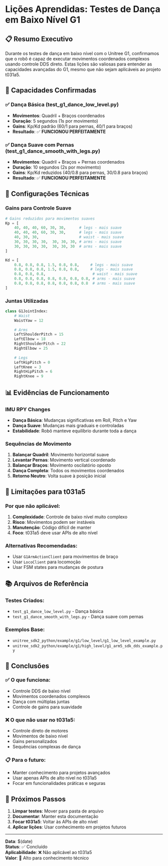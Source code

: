 # Lições Aprendidas: Testes de Dança em Baixo Nível G1

## 📋 Resumo Executivo

Durante os testes de dança em baixo nível com o Unitree G1, confirmamos que o robô é capaz de executar movimentos coordenados complexos usando controle DDS direto. Estas lições são valiosas para entender as capacidades avançadas do G1, mesmo que não sejam aplicáveis ao projeto t031a5.

## 🎯 Capacidades Confirmadas

### ✅ Dança Básica (test_g1_dance_low_level.py)
- **Movimentos**: Quadril + Braços coordenados
- **Duração**: 5 segundos (1s por movimento)
- **Gains**: Kp/Kd padrão (60/1 para pernas, 40/1 para braços)
- **Resultado**: ✅ **FUNCIONOU PERFEITAMENTE**

### ✅ Dança Suave com Pernas (test_g1_dance_smooth_with_legs.py)
- **Movimentos**: Quadril + Braços + Pernas coordenados
- **Duração**: 10 segundos (2s por movimento)
- **Gains**: Kp/Kd reduzidos (40/0.8 para pernas, 30/0.8 para braços)
- **Resultado**: ✅ **FUNCIONOU PERFEITAMENTE**

## 🔧 Configurações Técnicas

### Gains para Controle Suave
```python
# Gains reduzidos para movimentos suaves
Kp = [
    40, 40, 40, 60, 30, 30,      # legs - mais suave
    40, 40, 40, 60, 30, 30,      # legs - mais suave
    40, 30, 30,                  # waist - mais suave
    30, 30, 30, 30,  30, 30, 30, # arms - mais suave
    30, 30, 30, 30,  30, 30, 30  # arms - mais suave
]

Kd = [
    0.8, 0.8, 0.8, 1.5, 0.8, 0.8,     # legs - mais suave
    0.8, 0.8, 0.8, 1.5, 0.8, 0.8,     # legs - mais suave
    0.8, 0.8, 0.8,                     # waist - mais suave
    0.8, 0.8, 0.8, 0.8, 0.8, 0.8, 0.8, # arms - mais suave
    0.8, 0.8, 0.8, 0.8, 0.8, 0.8, 0.8  # arms - mais suave
]
```

### Juntas Utilizadas
```python
class G1JointIndex:
    # Waist
    WaistYaw = 12
    
    # Arms
    LeftShoulderPitch = 15
    LeftElbow = 18
    RightShoulderPitch = 22
    RightElbow = 25
    
    # Legs
    LeftHipPitch = 0
    LeftKnee = 3
    RightHipPitch = 6
    RightKnee = 9
```

## 📊 Evidências de Funcionamento

### IMU RPY Changes
- **Dança Básica**: Mudanças significativas em Roll, Pitch e Yaw
- **Dança Suave**: Mudanças mais graduais e controladas
- **Estabilidade**: Robô manteve equilíbrio durante toda a dança

### Sequências de Movimento
1. **Balançar Quadril**: Movimento horizontal suave
2. **Levantar Pernas**: Movimento vertical coordenado
3. **Balançar Braços**: Movimento oscilatório oposto
4. **Dança Completa**: Todos os movimentos coordenados
5. **Retorno Neutro**: Volta suave à posição inicial

## 🚫 Limitações para t031a5

### Por que não aplicável:
1. **Complexidade**: Controle de baixo nível muito complexo
2. **Risco**: Movimentos podem ser instáveis
3. **Manutenção**: Código difícil de manter
4. **Foco**: t031a5 deve usar APIs de alto nível

### Alternativas Recomendadas:
- Usar `G1ArmActionClient` para movimentos de braço
- Usar `LocoClient` para locomoção
- Usar FSM states para mudanças de postura

## 📚 Arquivos de Referência

### Testes Criados:
- `test_g1_dance_low_level.py` - Dança básica
- `test_g1_dance_smooth_with_legs.py` - Dança suave com pernas

### Exemplos Base:
- `unitree_sdk2_python/example/g1/low_level/g1_low_level_example.py`
- `unitree_sdk2_python/example/g1/high_level/g1_arm5_sdk_dds_example.py`

## 🎯 Conclusões

### ✅ O que funciona:
- Controle DDS de baixo nível
- Movimentos coordenados complexos
- Dança com múltiplas juntas
- Controle de gains para suavidade

### ❌ O que não usar no t031a5:
- Controle direto de motores
- Movimentos de baixo nível
- Gains personalizados
- Sequências complexas de dança

### 📋 Para o futuro:
- Manter conhecimento para projetos avançados
- Usar apenas APIs de alto nível no t031a5
- Focar em funcionalidades práticas e seguras

## 🔄 Próximos Passos

1. **Limpar testes**: Mover para pasta de arquivo
2. **Documentar**: Manter esta documentação
3. **Focar t031a5**: Voltar às APIs de alto nível
4. **Aplicar lições**: Usar conhecimento em projetos futuros

---

**Data**: $(date)  
**Status**: ✅ Concluído  
**Aplicabilidade**: ❌ Não aplicável ao t031a5  
**Valor**: 🎯 Alto para conhecimento técnico
